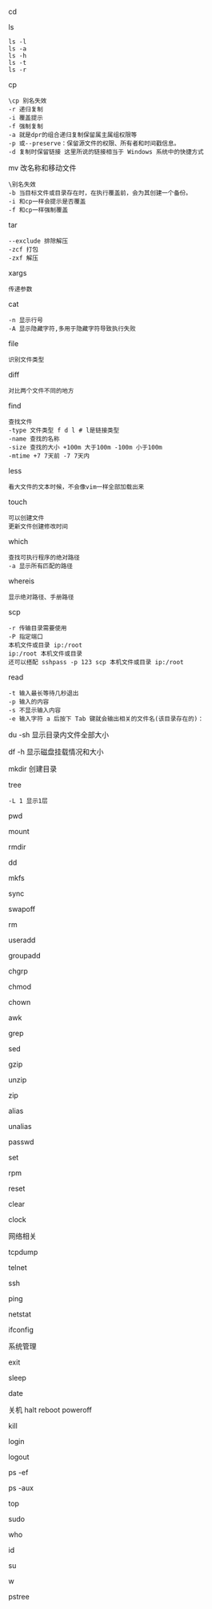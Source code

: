 cd

ls

```
ls -l 
ls -a
ls -h
ls -t
ls -r

```

cp

```
\cp 别名失效
-r 递归复制
-i 覆盖提示
-f 强制复制
-a 就是dpr的组合递归复制保留属主属组权限等
-p 或--preserve：保留源文件的权限、所有者和时间戳信息。
-d 复制时保留链接 这里所说的链接相当于 Windows 系统中的快捷方式
```

mv
改名称和移动文件

```
\别名失效
-b 当目标文件或目录存在时，在执行覆盖前，会为其创建一个备份。
-i 和cp一样会提示是否覆盖
-f 和cp一样强制覆盖
```

tar
```
--exclude 排除解压
-zcf 打包
-zxf 解压
```

xargs
```
传递参数
```

cat

```
-n 显示行号
-A 显示隐藏字符,多用于隐藏字符导致执行失败
```

file

```
识别文件类型
```

diff

```
对比两个文件不同的地方
```

find

```
查找文件
-type 文件类型 f d l # l是链接类型
-name 查找的名称
-size 查找的大小 +100m 大于100m -100m 小于100m
-mtime +7 7天前 -7 7天内
```

less
```
看大文件的文本时候，不会像vim一样全部加载出来
```

touch
```
可以创建文件
更新文件创建修改时间
```

which

```
查找可执行程序的绝对路径
-a 显示所有匹配的路径
```

whereis
```
显示绝对路径、手册路径
```

scp
```
-r 传输目录需要使用
-P 指定端口
本机文件或目录 ip:/root
ip:/root 本机文件或目录
还可以搭配 sshpass -p 123 scp 本机文件或目录 ip:/root
```

read
```
-t 输入最长等待几秒退出
-p 输入的内容
-s 不显示输入内容
-e 输入字符 a 后按下 Tab 键就会输出相关的文件名(该目录存在的)：
```

du -sh 显示目录内文件全部大小

df -h 显示磁盘挂载情况和大小

mkdir 创建目录

tree 
```
-L 1 显示1层
```

pwd

mount

rmdir

dd

mkfs

sync

swapoff

rm

useradd

groupadd

chgrp

chmod

chown




awk

grep

sed

gzip

unzip

zip


alias

unalias

passwd

set

rpm

reset

clear

clock


网络相关

tcpdump

telnet

ssh

ping

netstat

ifconfig


系统管理

exit

sleep

date

关机
halt
reboot
poweroff

kill

login

logout

ps -ef

ps -aux

top

sudo

who

id

su

w

pstree

